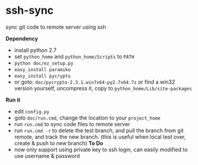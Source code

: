 ssh-sync
========

sync git code to remote server using ssh

**Dependency**
* install python 2.7
* set `python_home` and `python_home/Scripts` to `PATH`
* `python doc/ez_setup.py`
* `easy_install paramiko`
* `easy_install pycrypto` 
 * or goto: `doc/pycrypto-2.3.1.win7x64-py2.7x64.7z` or find a win32 version yourself, uncompress it, copy to `python_home/Lib/site-packages`
 
**Run it**
* edit `config.py`
* goto `doc/run.cmd`, change the location to your `project_home`
* run `run.cmd` to sync code files to remote server
* run `run.cmd -r` to delete the test branch, and pull the branch from git remote, and track the new branch. (this is useful when local test over, create & push to new branch)
**To Do**
* now only support using private key to ssh login, can easily modified to use username & password
